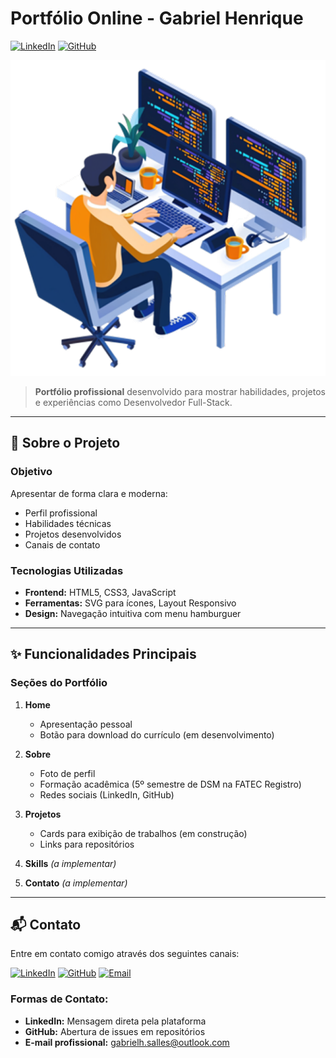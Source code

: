 # Portfólio Online - Gabriel Henrique

[![LinkedIn](https://img.shields.io/badge/LinkedIn-Connect-blue?logo=linkedin)](https://www.linkedin.com/in/gabrielhrodriguez/)
[![GitHub](https://img.shields.io/badge/GitHub-Follow-black?logo=github)](https://github.com/GabrielRodriguez153)

![Preview](imgs/Imagem.png)

> **Portfólio profissional** desenvolvido para mostrar habilidades, projetos e experiências como Desenvolvedor Full-Stack.

---

## 🚀 Sobre o Projeto

### Objetivo
Apresentar de forma clara e moderna:
- Perfil profissional
- Habilidades técnicas
- Projetos desenvolvidos
- Canais de contato

### Tecnologias Utilizadas
- **Frontend:** HTML5, CSS3, JavaScript
- **Ferramentas:** SVG para ícones, Layout Responsivo
- **Design:** Navegação intuitiva com menu hamburguer

---

## ✨ Funcionalidades Principais

### Seções do Portfólio
1. **Home**  
   - Apresentação pessoal
   - Botão para download do currículo (em desenvolvimento)

2. **Sobre**  
   - Foto de perfil
   - Formação acadêmica (5º semestre de DSM na FATEC Registro)
   - Redes sociais (LinkedIn, GitHub)

3. **Projetos**  
   - Cards para exibição de trabalhos (em construção)
   - Links para repositórios

4. **Skills** *(a implementar)*  
5. **Contato** *(a implementar)*

---

## 📬 Contato

Entre em contato comigo através dos seguintes canais:

[![LinkedIn](https://img.shields.io/badge/LinkedIn-Gabriel_Henrique-0077B5?style=for-the-badge&logo=linkedin)](https://www.linkedin.com/in/gabrielhrodriguez/)
[![GitHub](https://img.shields.io/badge/GitHub-GabrielRodriguez153-181717?style=for-the-badge&logo=github)](https://github.com/GabrielRodriguez153)
[![Email](https://img.shields.io/badge/Email-Contato_Profissional-D14836?style=for-the-badge&logo=gmail&logoColor=white)](mailto:gabrielh.salles@outlook.com)

### Formas de Contato:
- **LinkedIn:** Mensagem direta pela plataforma
- **GitHub:** Abertura de issues em repositórios
- **E-mail profissional:** gabrielh.salles@outlook.com
